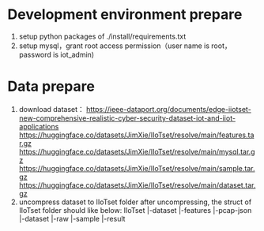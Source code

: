 # Development environment prepare
1. setup python packages of ./install/requirements.txt
2. setup mysql，grant root access permission（user name is root，password is iot_admin)
# Data prepare
1. download dataset：
   https://ieee-dataport.org/documents/edge-iiotset-new-comprehensive-realistic-cyber-security-dataset-iot-and-iiot-applications
   https://huggingface.co/datasets/JimXie/IIoTset/resolve/main/features.tar.gz
   https://huggingface.co/datasets/JimXie/IIoTset/resolve/main/mysql.tar.gz
   https://huggingface.co/datasets/JimXie/IIoTset/resolve/main/sample.tar.gz
   https://huggingface.co/datasets/JimXie/IIoTset/resolve/main/dataset.tar.gz
3. uncompress dataset to IIoTset folder
   after uncompressing, the struct of IIoTset folder should like below:
   IIoTset
       |-dataset
       |-features
       |-pcap-json
       |-dataset
       |-raw
       |-sample
       |-result
   
